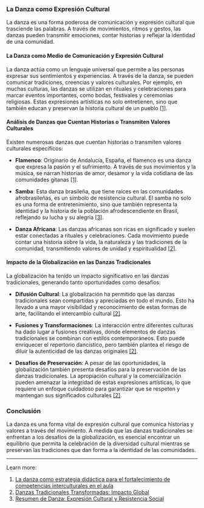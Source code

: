 ### La Danza como Expresión Cultural

La danza es una forma poderosa de comunicación y expresión cultural que trasciende las palabras. A través de movimientos, ritmos y gestos, las danzas pueden transmitir emociones, contar historias y reflejar la identidad de una comunidad.

#### La Danza como Medio de Comunicación y Expresión Cultural

La danza actúa como un lenguaje universal que permite a las personas expresar sus sentimientos y experiencias. A través de la danza, se pueden comunicar tradiciones, creencias y valores culturales. Por ejemplo, en muchas culturas, las danzas se utilizan en rituales y celebraciones para marcar eventos importantes, como bodas, festivales y ceremonias religiosas. Estas expresiones artísticas no solo entretienen, sino que también educan y preservan la historia cultural de un pueblo [[1]](https://portal.amelica.org/ameli/journal/606/6063067006/html/).

#### Análisis de Danzas que Cuentan Historias o Transmiten Valores Culturales

Existen numerosas danzas que cuentan historias o transmiten valores culturales específicos:

- **Flamenco**: Originario de Andalucía, España, el flamenco es una danza que expresa la pasión y el sufrimiento. A través de sus movimientos y la música, se narran historias de amor, desamor y la vida cotidiana de las comunidades gitanas [[1]](https://portal.amelica.org/ameli/journal/606/6063067006/html/).
    
- **Samba**: Esta danza brasileña, que tiene raíces en las comunidades afrobrasileñas, es un símbolo de resistencia cultural. El samba no solo es una forma de entretenimiento, sino que también representa la identidad y la historia de la población afrodescendiente en Brasil, reflejando su lucha y su alegría [[3]](https://www.teachy.app/es/resumenes/educacion-primaria/primaria-4-grado/educacion-fisica/danza-expresion-cultural-y-resistencia-social-687fd).
    
- **Danza Africana**: Las danzas africanas son ricas en significado y suelen estar conectadas a rituales y celebraciones. Cada movimiento puede contar una historia sobre la vida, la naturaleza y las tradiciones de la comunidad, transmitiendo valores de unidad y espiritualidad [[2]](https://danzamundial.net/influencias-contemporaneas/fusiones-ritmicas-como-globalizacion-ha-transformado-danzas-tradicionales/).
    

#### Impacto de la Globalización en las Danzas Tradicionales

La globalización ha tenido un impacto significativo en las danzas tradicionales, generando tanto oportunidades como desafíos:

- **Difusión Cultural**: La globalización ha permitido que las danzas tradicionales sean compartidas y apreciadas en todo el mundo. Esto ha llevado a una mayor visibilidad y reconocimiento de estas formas de arte, facilitando el intercambio cultural [[2]](https://danzamundial.net/influencias-contemporaneas/fusiones-ritmicas-como-globalizacion-ha-transformado-danzas-tradicionales/).
    
- **Fusiones y Transformaciones**: La interacción entre diferentes culturas ha dado lugar a fusiones creativas, donde elementos de danzas tradicionales se combinan con estilos contemporáneos. Esto puede enriquecer el repertorio dancístico, pero también plantea el riesgo de diluir la autenticidad de las danzas originales [[2]](https://danzamundial.net/influencias-contemporaneas/fusiones-ritmicas-como-globalizacion-ha-transformado-danzas-tradicionales/).
    
- **Desafíos de Preservación**: A pesar de las oportunidades, la globalización también presenta desafíos para la preservación de las danzas tradicionales. La apropiación cultural y la comercialización pueden amenazar la integridad de estas expresiones artísticas, lo que requiere un enfoque cuidadoso para garantizar que se respeten y mantengan sus significados culturales [[2]](https://danzamundial.net/influencias-contemporaneas/fusiones-ritmicas-como-globalizacion-ha-transformado-danzas-tradicionales/).
    

### Conclusión

La danza es una forma vital de expresión cultural que comunica historias y valores a través del movimiento. A medida que las danzas tradicionales se enfrentan a los desafíos de la globalización, es esencial encontrar un equilibrio que permita la celebración de la diversidad cultural mientras se preservan las tradiciones que dan forma a la identidad de las comunidades.

---

Learn more:

1. [La danza como estrategia didáctica para el fortalecimiento de competencias interculturales en el aula](https://portal.amelica.org/ameli/journal/606/6063067006/html/)
2. [Danzas Tradicionales Transformadas: Impacto Global](https://danzamundial.net/influencias-contemporaneas/fusiones-ritmicas-como-globalizacion-ha-transformado-danzas-tradicionales/)
3. [Resumen de Danza: Expresión Cultural y Resistencia Social](https://www.teachy.app/es/resumenes/educacion-primaria/primaria-4-grado/educacion-fisica/danza-expresion-cultural-y-resistencia-social-687fd)
